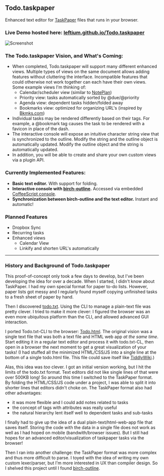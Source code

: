 ## Todo.taskpaper

Enhanced text editor for [TaskPaper](http://www.taskpaper.com/) files that runs in your browser.


### Live Demo hosted here: [leftium.github.io/Todo.taskpaper](http://leftium.github.io/Todo.taskpaper)

![Screenshot](http://leftium.github.io/Todo.taskpaper/Todo.taskpaper.screenshot.png)


### The Todo.taskpaper Vision, and What's Coming:

- When completed, Todo.taskpaper will support many different enhanced views. Multiple types of views on the same document allows adding features without cluttering the interface. Incompatible features that could otherwise not work together can each have their own views. Some example views I'm thinking of:
	- Calendar/scheduler view (similar to [NotePlan][noteplan])
	- Priority view: tasks automatically sorted by @due/@priority
	- Agenda view: dependent tasks hidden/folded away
	- Bookmarks view: optimized for organizing URL's (inspired by [Bkmks.com][bkmks])
- Individual tasks may be rendered differently based on their tags. For example, a @bookmark tag causes the task to be rendered with a favicon in place of the dash.
- The interactive console will expose an intuitive character string view that is synchronized to the outline. Modify the string and the outline object is automatically updated. Modify the outline object and the string is automatically updated.
- In addition, you will be able to create and share your own custom views via a plugin API.

### Currently Implemented Features:

- **Basic text editor.** With support for folding.
- **Interactive console with [birch-outline][birch-outline].** Accessed via embedded [CoffeeScript console][cs-repl].
- **Synchronization between birch-outline and the text editor.** Instant and automatic!

### Planned Features

- Dropbox Sync
- Recurring tasks
- Enhanced views
	- Calendar View
	- Linkify and shorten URL's automatically

---

### History and Background of Todo.taskpaper

This proof-of-concept only took a few days to develop, but I've been developing the idea for over a decade. When I started, I didn't know about TaskPaper. I had my own special format for paper to-do lists. However, paper lists got messy and I regularly found myself copying unfinished tasks to a fresh sheet of paper by hand.

Then I discovered [todo.txt](http://www.todotxt.com/). Using the CLI to manage a plain-text file was pretty clever. I tried to make it more clever: I figured the browser was an even more ubiquitous platform than the CLI, and allowed advanced GUI interaction.

I ported Todo.txt-CLI to the browser: [Todo.html](https://github.com/Leftium/todo.html). The original vision was a single text file that was both a text file and HTML web app *at the same time*. Start editing it in a regular text editor and process it with todo.txt-CL, then open in a browser the next moment to get a great visualization of your tasks! (I had stuffed all the minimized HTML/CSS/JS into a single line at the bottom of a single todo.html file. This file could save itself like [TiddlyWiki](http://tiddlywiki.com/).)

Alas, this idea was *too* clever. I got an initial version working, but I hit the limits of the todo.txt format. Text editors did not like single lines of that were over 500KB long! So around this time I switched to the TaskPaper format. By folding the HTML/CSS/JS code under a project, I was able to split it into shorter lines that editors didn't choke on. The TaskPaper format also had other advantages:

- it was more flexible and I could add notes related to tasks
- the concept of tags with attributes was really useful
- the natural hierarchy lent itself well to dependent tasks and sub-tasks

I finally had to give up the idea of a dual plain-text/html-web-app file that saves itself. Storing the code with the data in a single file does not work as well as I had hoped on mobile (bandwith/browser issues). But I still had hopes for an advanced editor/visualization of taskpaper tasks via the browser!

Then I ran into another challenge: the TaskPaper format was more complex and thus more difficult to parse. I toyed with the idea of writing my own custom lexer/parser, but I'm more interested in UX than compiler design. So I shelved this project until I found [birch-outline](https://github.com/jessegrosjean/birch-outline).




[birch-outline]: http://github.com/jessegrosjean/birch-outline
[cs-repl]: http://larryng.github.io/coffeescript-repl
[noteplan]: http://noteplan.co
[bkmks]: http://Bkmks.com